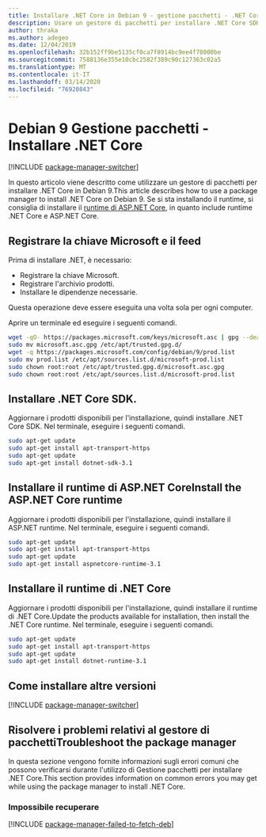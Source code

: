 ```yaml
---
title: Installare .NET Core in Debian 9 - gestione pacchetti - .NET CoreInstall .NET Core on Debian 9 - package manager - .NET Core
description: Usare un gestore di pacchetti per installare .NET Core SDK e runtime in Debian 9.Use a package manager to install .NET Core SDK and runtime on Debian 9.
author: thraka
ms.author: adegeo
ms.date: 12/04/2019
ms.openlocfilehash: 32b152ff9be5135cf0ca7f8914bc9ee4f78000be
ms.sourcegitcommit: 7588136e355e10cbc2582f389c90c127363c02a5
ms.translationtype: MT
ms.contentlocale: it-IT
ms.lasthandoff: 03/14/2020
ms.locfileid: "76920843"
---
```

# <a name="debian-9-package-manager---install-net-core"></a>Debian 9 Gestione pacchetti - Installare .NET Core

[!INCLUDE [package-manager-switcher](./includes/package-manager-switcher.md)]

In questo articolo viene descritto come utilizzare un gestore di pacchetti per installare .NET Core in Debian 9.This article describes how to use a package manager to install .NET Core on Debian 9. Se si sta installando il runtime, si consiglia di installare il [runtime di ASP.NET Core](#install-the-aspnet-core-runtime), in quanto include runtime .NET Core e ASP.NET Core.

## <a name="register-microsoft-key-and-feed"></a>Registrare la chiave Microsoft e il feed

Prima di installare .NET, è necessario:

- Registrare la chiave Microsoft.
- Registrare l'archivio prodotti.
- Installare le dipendenze necessarie.

Questa operazione deve essere eseguita una volta sola per ogni computer.

Aprire un terminale ed eseguire i seguenti comandi.

```bash
wget -qO- https://packages.microsoft.com/keys/microsoft.asc | gpg --dearmor > microsoft.asc.gpg
sudo mv microsoft.asc.gpg /etc/apt/trusted.gpg.d/
wget -q https://packages.microsoft.com/config/debian/9/prod.list
sudo mv prod.list /etc/apt/sources.list.d/microsoft-prod.list
sudo chown root:root /etc/apt/trusted.gpg.d/microsoft.asc.gpg
sudo chown root:root /etc/apt/sources.list.d/microsoft-prod.list
```

## <a name="install-the-net-core-sdk"></a>Installare .NET Core SDK.

Aggiornare i prodotti disponibili per l'installazione, quindi installare .NET Core SDK. Nel terminale, eseguire i seguenti comandi.

```bash
sudo apt-get update
sudo apt-get install apt-transport-https
sudo apt-get update
sudo apt-get install dotnet-sdk-3.1
```

## <a name="install-the-aspnet-core-runtime"></a>Installare il runtime di ASP.NET CoreInstall the ASP.NET Core runtime

Aggiornare i prodotti disponibili per l'installazione, quindi installare il ASP.NET runtime. Nel terminale, eseguire i seguenti comandi.

```bash
sudo apt-get update
sudo apt-get install apt-transport-https
sudo apt-get update
sudo apt-get install aspnetcore-runtime-3.1
```

## <a name="install-the-net-core-runtime"></a>Installare il runtime di .NET Core

Aggiornare i prodotti disponibili per l'installazione, quindi installare il runtime di .NET Core.Update the products available for installation, then install the .NET Core runtime. Nel terminale, eseguire i seguenti comandi.

```bash
sudo apt-get update
sudo apt-get install apt-transport-https
sudo apt-get update
sudo apt-get install dotnet-runtime-3.1
```

## <a name="how-to-install-other-versions"></a>Come installare altre versioni

[!INCLUDE [package-manager-switcher](./includes/package-manager-heading-hack-pkgname.md)]

## <a name="troubleshoot-the-package-manager"></a>Risolvere i problemi relativi al gestore di pacchettiTroubleshoot the package manager

In questa sezione vengono fornite informazioni sugli errori comuni che possono verificarsi durante l'utilizzo di Gestione pacchetti per installare .NET Core.This section provides information on common errors you may get while using the package manager to install .NET Core.

### <a name="failed-to-fetch"></a>Impossibile recuperare

[!INCLUDE [package-manager-failed-to-fetch-deb](includes/package-manager-failed-to-fetch-deb.md)]
